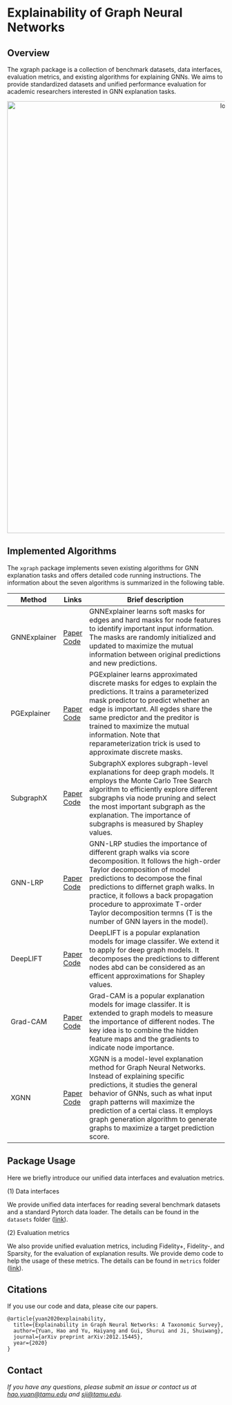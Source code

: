 # Explainability of Graph Neural Networks

## Overview

The xgraph package is a collection of benchmark datasets, data interfaces, evaluation metrics, and existing algorithms for explaining GNNs. We aims to provide standardized datasets and unified performance evaluation for academic researchers interested in GNN explanation tasks. 

<p align="center">
<img src="https://github.com/divelab/DIG/blob/main/dig/xgraph/fig/xgraph_new.jpg" width="1000" class="center" alt="logo"/>
    <br/>
</p>


## Implemented Algorithms

The `xgraph` package implements seven existing algorithms for GNN explanation tasks and offers detailed code running instructions. The information about the seven algorithms is summarized in the following table. 

| Method | Links | Brief description |
| ------ | ----- | ------------------ |
| GNNExplainer | [Paper](https://arxiv.org/abs/1903.03894) <br> [Code](https://github.com/divelab/DIG/tree/main/dig/xgraph/GNNExplainer) | GNNExplainer learns soft masks for edges and hard masks for node features to identify important input information. The masks are randomly initialized and updated to maximize the mutual information between original predictions and new predictions. |
| PGExplainer | [Paper](https://arxiv.org/abs/2011.04573) <br> [Code](https://github.com/divelab/DIG/tree/main/dig/xgraph/PGExplainer) | PGExplainer learns approximated discrete masks for edges to explain the predictions. It trains a parameterized mask predictor to predict whether an edge is important. All egdes share the same predictor and the preditor is trained to maximize the mutual information. Note that reparameterization trick is used to approximate discrete masks. |
| SubgraphX | [Paper](https://arxiv.org/abs/2102.05152) <br> [Code](https://github.com/divelab/DIG/tree/main/dig/xgraph/SubgraphX) | SubgraphX explores subgraph-level explanations for deep graph models. It employs the Monte Carlo Tree Search algorithm to efficiently explore different subgraphs via node pruning and select the most important subgraph as the explanation. The importance of subgraphs is measured by Shapley values. |
| GNN-LRP | [Paper](https://arxiv.org/abs/2006.03589) <br> [Code](https://github.com/divelab/DIG/tree/main/dig/xgraph/GNN-LRP) | GNN-LRP studies the importance of different graph walks via score decomposition. It follows the high-order Taylor decomposition of model predictions to decompose the final predictions to differnet graph walks. In practice, it follows a back propagation procedure to approximate T-order Taylor decomposition termns (T is the number of GNN layers in the model). |
| DeepLIFT | [Paper](https://arxiv.org/abs/1704.02685) <br> [Code](https://github.com/divelab/DIG/tree/main/dig/xgraph/DeepLIFT) | DeepLIFT is a popular explanation models for image classifer. We extend it to apply for deep graph models. It decomposes the predictions to different nodes abd can be considered as an efficent approximations for Shapley values. |
| Grad-CAM | [Paper](https://openaccess.thecvf.com/content_CVPR_2019/papers/Pope_Explainability_Methods_for_Graph_Convolutional_Neural_Networks_CVPR_2019_paper.pdf) <br> [Code](https://github.com/divelab/DIG/tree/main/dig/xgraph/GradCAM) | Grad-CAM is a popular explanation models for image classifer. It is extended to graph models to measure the importance of different nodes. The key idea is to combine the hidden feature maps and the gradients to indicate node importance. |
| XGNN | [Paper](https://arxiv.org/abs/2006.02587) <br> [Code](https://github.com/divelab/DIG/tree/main/dig/xgraph/XGNN) | XGNN is a model-level explanation method for Graph Neural Networks. Instead of explaining specific predictions, it studies the general behavior of GNNs, such as what input graph patterns will maximize the prediction of a certai class. It employs graph generation algorithm to generate graphs to maximize a target prediction score. |

## Package Usage

Here we briefly introduce our unified data interfaces and evaluation metrics.

(1) Data interfaces

We provide unified data interfaces for reading several benchmark datasets and a standard Pytorch data loader. The details can be found in the `datasets` folder ([link](https://github.com/divelab/DIG/tree/main/dig/xgraph/datasets)).


(2) Evaluation metrics

We also provide unified evaluation metrics, including Fidelity+, Fidelity-, and Sparsity, for the evaluation of explanation results. We provide demo code to help the usage of these metrics. The details can be found in `metrics` folder ([link](https://github.com/divelab/DIG/tree/main/dig/xgraph/metrics)).

## Citations
If you use our code and data, please cite our papers.

```
@article{yuan2020explainability,
  title={Explainability in Graph Neural Networks: A Taxonomic Survey},
  author={Yuan, Hao and Yu, Haiyang and Gui, Shurui and Ji, Shuiwang},
  journal={arXiv preprint arXiv:2012.15445},
  year={2020}
}
```
## Contact
*If you have any questions, please submit an issue or contact us at hao.yuan@tamu.edu and sji@tamu.edu.*
